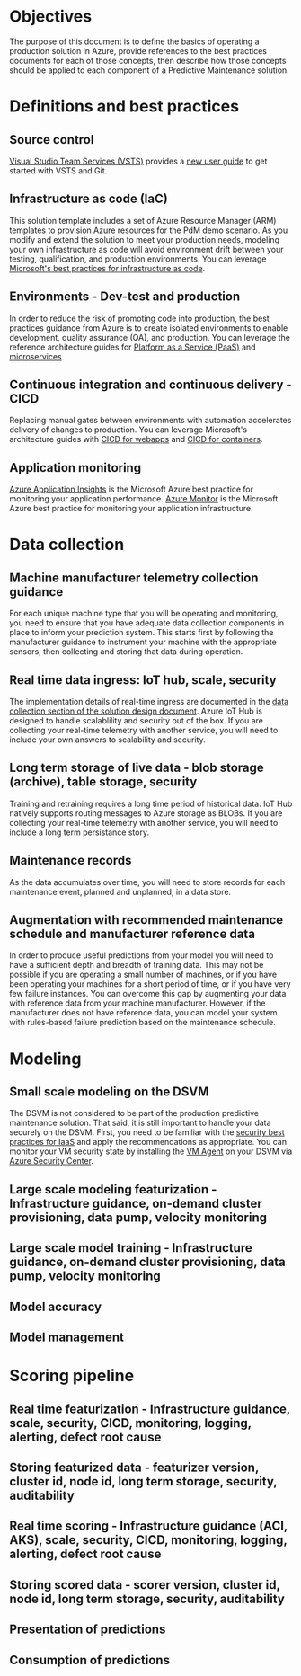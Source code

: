 # Objectives
The purpose of this document is to define the basics of operating a production solution in Azure, provide references to the best practices documents for each of those concepts, then describe how those concepts should be applied to each component of a Predictive Maintenance solution.
# Definitions and best practices
## Source control
[Visual Studio Team Services (VSTS)](https://docs.microsoft.com/en-us/vsts/index?view=vsts) provides a [new user guide](https://docs.microsoft.com/en-us/vsts/user-guide/?view=vsts) to get started with VSTS and Git.
## Infrastructure as code (IaC)
This solution template includes a set of Azure Resource Manager (ARM) templates to provision Azure resources for the PdM demo scenario.  As you modify and extend the solution to meet your production needs, modeling your own infrastructure as code will avoid environment drift between your testing, qualification, and production environments.  You can leverage [Microsoft's best practices for infrastructure as code](https://docs.microsoft.com/en-us/azure/devops/what-is-infrastructure-as-code).
## Environments - Dev-test and production
In order to reduce the risk of promoting code into production, the best practices guidance from Azure is to create isolated environments to enable development, quality assurance (QA), and production.  You can leverage the reference architecture guides for [Platform as a Service (PaaS)](https://azure.microsoft.com/en-us/solutions/architecture/dev-test-paas/) and [microservices](https://azure.microsoft.com/en-us/solutions/architecture/dev-test-microservice/).
## Continuous integration and continuous delivery - CICD
Replacing manual gates between environments with automation accelerates delivery of changes to production.  You can leverage Microsoft's architecture guides with [CICD for webapps](https://azure.microsoft.com/en-us/solutions/architecture/vsts-continuous-integration-and-continuous-deployment-for-azure-web-apps/) and [CICD for containers](https://azure.microsoft.com/en-us/solutions/architecture/cicd-for-containers/).
## Application monitoring
[Azure Application Insights](https://docs.microsoft.com/en-us/azure/application-insights/) is the Microsoft Azure best practice for monitoring your application performance.  [Azure Monitor](https://docs.microsoft.com/en-us/azure/monitoring/) is the Microsoft Azure best practice for monitoring your application infrastructure.

# Data collection
## Machine manufacturer telemetry collection guidance
For each unique machine type that you will be operating and monitoring, you need to ensure that you have adequate data collection components in place to inform your prediction system.  This starts first by following the manufacturer guidance to instrument your machine with the appropriate sensors, then collecting and storing that data during operation.
## Real time data ingress: IoT hub, scale, security
The implementation details of real-time ingress are documented in the [data collection section of the solution design document](https://github.com/Azure/AI-PredictiveMaintenance/blob/master/docs/Solution-Design.md#i-data-collection).  Azure IoT Hub is designed to handle scalablility and security out of the box.  If you are collecting your real-time telemetry with another service, you will need to include your own answers to scalability and security.
## Long term storage of live data - blob storage (archive), table storage, security
Training and retraining requires a long time period of historical data.  IoT Hub natively supports routing messages to Azure storage as BLOBs.  If you are collecting your real-time telemetry with another service, you will need to include a long term persistance story.
## Maintenance records
As the data accumulates over time, you will need to store records for each maintenance event, planned and unplanned, in a data store.
## Augmentation with recommended maintenance schedule and manufacturer reference data
In order to produce useful predictions from your model you will need to have a sufficient depth and breadth of training data.  This may not be possible if you are operating a small number of machines, or if you have been operating your machines for a short period of time, or if you have very few failure instances.  You can overcome this gap by augmenting your data with reference data from your machine manufacturer.  However, if the manufacturer does not have reference data, you can model your system with rules-based failure prediction based on the maintenance schedule.

# Modeling
## Small scale modeling on the DSVM
The DSVM is not considered to be part of the production predictive maintenance solution.  That said, it is still important to handle your data securely on the DSVM.  First, you need to be familiar with the [security best practices for IaaS](https://docs.microsoft.com/en-us/azure/security/azure-security-iaas) and apply the recommendations as appropriate.  You can monitor your VM security state by installing the [VM Agent](https://docs.microsoft.com/en-us/azure/security-center/security-center-enable-vm-agent) on your DSVM via [Azure Security Center](https://docs.microsoft.com/en-us/azure/security-center/).
## Large scale modeling featurization - Infrastructure guidance, on-demand cluster provisioning, data pump, velocity monitoring
## Large scale model training - Infrastructure guidance, on-demand cluster provisioning, data pump, velocity monitoring
## Model accuracy
## Model management

# Scoring pipeline
## Real time featurization - Infrastructure guidance, scale, security, CICD, monitoring, logging, alerting, defect root cause
## Storing featurized data - featurizer version, cluster id, node id, long term storage, security, auditability
## Real time scoring - Infrastructure guidance (ACI, AKS), scale, security, CICD, monitoring, logging, alerting, defect root cause
## Storing scored data - scorer version, cluster id, node id, long term storage, security, auditability
## Presentation of predictions
## Consumption of predictions
